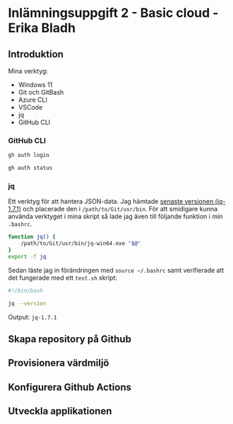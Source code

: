 # Inlämningsuppgift 2 - Basic cloud - Erika Bladh

## Introduktion

Mina verktyg:

- Windows 11
- Git och GitBash
- Azure CLI
- VSCode
- jq
- GitHub CLI

### GitHub CLI

```bash
gh auth login
```

```bash
gh auth status
```

### jq

Ett verktyg för att hantera JSON-data. Jag hämtade [senaste versionen (jq-1.7.1)](https://github.com/jqlang/jq/releases) och placerade den i `/path/to/Git/usr/bin`. För att smidigare kunna använda verktyget i mina skript så lade jag även till följande funktion i min `.bashrc`.

```bash
function jq() {
    /path/to/Git/usr/bin/jq-win64.exe "$@"
}
export -f jq
```

Sedan läste jag in förändringen med `source ~/.bashrc` samt verifierade att det fungerade med ett `test.sh` skript:

```bash
#!/bin/bash

jq --version
```

Output: `jq-1.7.1`

## Skapa repository på Github

## Provisionera värdmiljö

## Konfigurera Github Actions

## Utveckla applikationen
